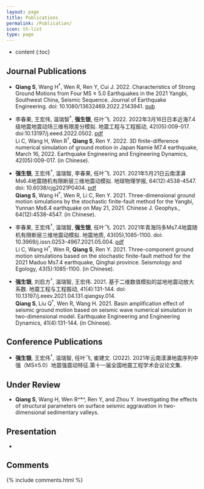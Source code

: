 ```yaml
---
layout: page
title: Publications
permalink: /Publication/
icon: th-list
type: page
---
```


* content
{:toc}

## Journal Publications
-  **Qiang S**, Wang H<sup>†</sup>, Wen R, Ren Y, Cui J. 2022. Characteristics of Strong Ground Motions from Four MS ≥ 5.0 Earthquakes in the 2021 Yangbi, Southwest China, Seismic Sequence. Journal of Earthquake Engineering. doi: 10.1080/13632469.2022.2143941. [pub](/pub/10.108013632469.2022.2143941.pdf)
- 李春果, 王宏伟, 温瑞智<sup>†</sup>, **强生银**, 任叶飞. 2022. 2022年3月16日日本近海7.4级地震地震动场三维有限差分模拟. 地震工程与工程振动, 42(05):009-017. doi:10.13197/j.eeed.2022.0502. [pdf](/pub/doi10.13197j.eeed.2022.0502.pdf)<br>
Li C, Wang H, Wen R<sup>†</sup>, **Qiang S**, Ren Y. 2022. 3D finite-difference numerical simulation of ground motion in Japan Namie M7.4 earthquake, March 16, 2022. Earthquake Engineering and Engineering Dynamics, 42(05):009-017. (in Chinese).

- **强生银**, 王宏伟<sup>†</sup>, 温瑞智, 李春果, 任叶飞. 2021. 2021年5月21日云南漾濞Ms6.4地震随机有限断层三维地震动模拟. 地球物理学报, 64(12):4538-4547. doi: 10.6038/cjg2021P0404. [pdf](/pub/10.6038cjg2021P0404.pdf)<br>
**Qiang S**, Wang H<sup>†</sup>, Wen R, Li C, Ren Y. 2021. Three-dimensional ground motion simulations by the stochastic finite-fault method for the Yangbi, Yunnan Ms6.4 earthquake on May 21, 2021. Chinese J. Geophys., 64(12):4538-4547. (in Chinese).

- 李春果, 王宏伟<sup>†</sup>, 温瑞智, **强生银**, 任叶飞. 2021. 2021年青海玛多Ms7.4地震随机有限断层三维地震动模拟. 地震地质, 43(05),1085-1100. doi: 10.3969/j.issn.0253-4967.2021.05.004. [pdf](/pub/10.3969j.issn.0253-4967.2021.05.004.pdf)<br>
Li C, Wang H<sup>†</sup>, Wen R, **Qiang S**, Ren Y. 2021. Three-component ground motion simulations based on the stochastic finite-fault method for the 2021 Maduo Ms7.4 earthquake, Qinghai province. Seismology and Egology, 43(5):1085-1100. (in Chinese).

- **强生银**, 刘启方<sup>†</sup>, 温瑞智, 王宏伟. 2021. 基于二维数值模拟的盆地地震动放大系数. 地震工程与工程振动, 41(4):131-144. doi: 10.13197/j.eeev.2021.04.131.qiangsy.014. <br>
**Qiang S**, Liu Q<sup>†</sup>, Wen R, Wang H. 2021. Basin amplification effect of seismic ground motion based on seismic wave numerical simulation in two-dimensional model. Earthquake Engineering and Engineering Dynamics, 41(4):131-144. (in Chinese).

## Conference Publications
- **强生银**, 王宏伟<sup>†</sup>, 温瑞智, 任叶飞, 崔建文. (2022). 2021年云南漾濞地震序列中强（MS≥5.0）地震强震动特征.第十一届全国地震工程学术会议论文集.

## Under Review
- **Qiang S**, Wang H, Wen R^*^, Ren Y, and Zhou Y. Investigating the effects of structural parameters on surface seismic aggravation in two-dimensional sedimentary valleys. 

## Presentation
- 

## Comments

{% include comments.html %}
